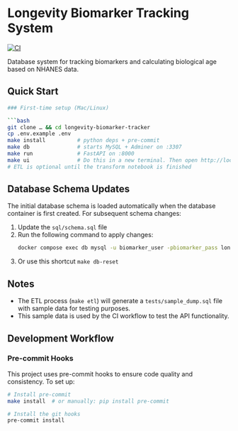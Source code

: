 # Longevity Biomarker Tracking System

[![CI](https://github.com/randaldrew/longevity-biomarker-tracker/actions/workflows/ci.yml/badge.svg)](https://github.com/randaldrew/longevity-biomarker-tracker/actions/workflows/ci.yml)

Database system for tracking biomarkers and calculating biological age based on NHANES data.

## Quick Start

```bash
### First-time setup (Mac/Linux)

```bash
git clone … && cd longevity-biomarker-tracker
cp .env.example .env
make install          # python deps + pre-commit
make db               # starts MySQL + Adminer on :3307
make run              # FastAPI on :8000
make ui               # Do this in a new terminal. Then open http://localhost:80
# ETL is optional until the transform notebook is finished
```

## Database Schema Updates

The initial database schema is loaded automatically when the database container is first created. For subsequent schema changes:

1. Update the `sql/schema.sql` file
2. Run the following command to apply changes:
   ```bash
   docker compose exec db mysql -u biomarker_user -pbiomarker_pass longevity < sql/schema.sql
   ```
3. Or use this shortcut ```make db-reset```

## Notes

- The ETL process (`make etl`) will generate a `tests/sample_dump.sql` file with sample data for testing purposes.
- This sample data is used by the CI workflow to test the API functionality.

## Development Workflow

### Pre-commit Hooks

This project uses pre-commit hooks to ensure code quality and consistency. To set up:

```bash
# Install pre-commit
make install  # or manually: pip install pre-commit

# Install the git hooks
pre-commit install
```
